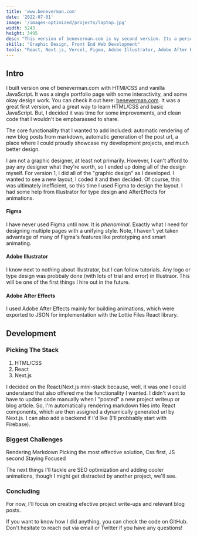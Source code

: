 ```yaml
---
title: 'www.beneverman.com'
date: '2022-07-01'
image: '/images-optimized/projects/laptop.jpg'
width: 5243
height: 3495
desc: "This version of beneverman.com is my second version. Its a personal website, one where I can share about the things I've accomplished, the things I'm working on, and how I'm feeling about all of it. It's built with React and Next.js"
skills: "Graphic Design, Front End Web Development"
tools: "React, Next.js, Vercel, Figma, Adobe Illustrator, Adobe After Effects"
---
```


## Intro

I built version one of beneverman.com with HTMl/CSS and vanilla JavaScript. It was a single portfolio page with some interactivity, and some okay design work. You can check it out here: [beneverman.com](https://beneverman.com). It was a great first version, and a great way to learn HTML/CSS and basic JavaScript. But, I decided it was time for some improvements, and clean code that I wouldn't be empbarassed to share.

The core functionality that I wanted to add included: automatic rendering of new blog posts from markdown, automatic generation of the post url, a place where I could proudly showcase my development projects, and much better design.

I am not a graphic designer, at least not primarily. However, I can't afford to pay any designer what they're worth, so I ended up doing all of the design myself. For version 1, I did all of the "graphic design" as I developed. I wanted to see a new layout, I coded it and then decided. Of course, this was ultimately inefficient, so this time I used Figma to design the layout. I had some help from Illustrator for type design and AfterEffects for animations.

#### Figma

I have never used Figma until now. It is *phenominal*. Exactly what I need for designing multiple pages with a unifying style. Note, I haven't yet taken advantage of many of Figma's features like prototyping and smart animating. 

#### Adobe Illustrator

I know next to nothing about Illustrator, but I can follow tutorials. Any logo or type design was probbaly done (with lots of trial and error) in Illustraor. This will be one of the first things I hire out in the future.

#### Adobe After Effects

I used Adobe After Effects mainly for building animations, which were exported to JSON for implementation with the Lottie Files React library.

## Development

### Picking The Stack

1. HTML/CSS
2. React
3. Next.js

I decided on the React/Next.js mini-stack because, well, it was one I could understand that also offered me the functionality I wanted. I didn't want to have to update code manually when I "posted" a new project writeup or blog article. So, I'm automatically rendering markdown files into React components, which are then assigned a dynamically generated url by Next.js. I can also add a backend if I'd like (I'll probbably start with Firebase).

### Biggest Challenges

Rendering Markdown
Picking the most effective solution, 
    Css first, JS second
Staying Focused

The next things I'll tackle are SEO optimization and adding cooler animations, though I might get distracted by another project, we'll see.

### Concluding

For now, I'll focus on creating efective project write-ups and relevant blog posts.

If you want to know how I did anything, you can check the code on GitHub. Don't hesitate to reach out via email or Twitter if you have any questions!

